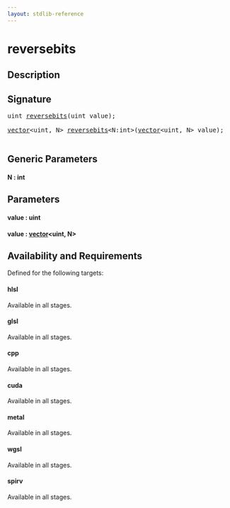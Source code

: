 ```yaml
---
layout: stdlib-reference
---
```


# reversebits

## Description





## Signature 

<pre>
<span class="code_keyword">uint</span> <a href="/stdlib-reference/global-decls/reversebits">reversebits</a>(<span class="code_keyword">uint</span> <span class='code_param'>value</span>);

<a href="/stdlib-reference/types/vector/index" class="code_type">vector</a>&lt;<span class="code_keyword">uint</span>, N&gt; <a href="/stdlib-reference/global-decls/reversebits">reversebits</a>&lt;N:<span class="code_keyword">int</span>&gt;(<a href="/stdlib-reference/types/vector/index" class="code_type">vector</a>&lt;<span class="code_keyword">uint</span>, N&gt; <span class='code_param'>value</span>);

</pre>

## Generic Parameters

#### N  : int

## Parameters

#### value  : uint
#### value  : [vector](/stdlib-reference/types/vector/index)\<uint, N\>

## Availability and Requirements

Defined for the following targets:

#### hlsl
Available in all stages.

#### glsl
Available in all stages.

#### cpp
Available in all stages.

#### cuda
Available in all stages.

#### metal
Available in all stages.

#### wgsl
Available in all stages.

#### spirv
Available in all stages.



